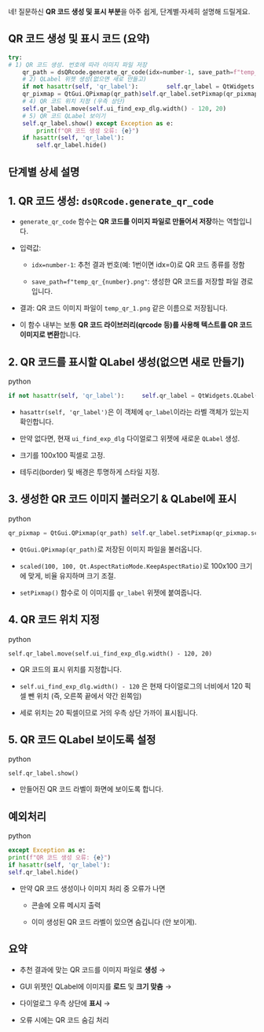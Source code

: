 네! 질문하신 **QR 코드 생성 및 표시 부분**을 아주 쉽게, 단계별·자세히 설명해 드릴게요.

## QR 코드 생성 및 표시 코드 (요약)


```python
try:     
# 1) QR 코드 생성. 번호에 따라 이미지 파일 저장    
	qr_path = dsQRcode.generate_qr_code(idx=number-1, save_path=f"temp_qr_{number}.png")         
	# 2) QLabel 위젯 생성(없으면 새로 만들고)    
	if not hasattr(self, 'qr_label'):        self.qr_label = QtWidgets.QLabel(self.ui_find_exp_dlg)        self.qr_label.setFixedSize(100, 100)        self.qr_label.setStyleSheet("border: none; background: transparent;")         # 3) 생성된 QR 코드 이미지 불러와서 QLabel에 적용    
	qr_pixmap = QtGui.QPixmap(qr_path)self.qr_label.setPixmap(qr_pixmap.scaled(100, 100, Qt.AspectRatioMode.KeepAspectRatio))         
	# 4) QR 코드 위치 지정 (우측 상단)    
	self.qr_label.move(self.ui_find_exp_dlg.width() - 120, 20)         
	# 5) QR 코드 QLabel 보이기    
	self.qr_label.show() except Exception as e:     
		print(f"QR 코드 생성 오류: {e}")    
	if hasattr(self, 'qr_label'):        
		self.qr_label.hide()
```

## 단계별 상세 설명

## 1. QR 코드 생성: `dsQRcode.generate_qr_code`

- `generate_qr_code` 함수는 **QR 코드를 이미지 파일로 만들어서 저장**하는 역할입니다.
    
- 입력값:
    
    - `idx=number-1`: 추천 결과 번호(예: 1번이면 idx=0)로 QR 코드 종류를 정함
        
    - `save_path=f"temp_qr_{number}.png"`: 생성한 QR 코드를 저장할 파일 경로입니다.
        
- 결과: QR 코드 이미지 파일이 `temp_qr_1.png` 같은 이름으로 저장됩니다.
    
- 이 함수 내부는 보통 **QR 코드 라이브러리(qrcode 등)를 사용해 텍스트를 QR 코드 이미지로 변환**합니다.
    

## 2. QR 코드를 표시할 QLabel 생성(없으면 새로 만들기)

python

```python
if not hasattr(self, 'qr_label'):     self.qr_label = QtWidgets.QLabel(self.ui_find_exp_dlg)    self.qr_label.setFixedSize(100, 100)    self.qr_label.setStyleSheet("border: none; background: transparent;")
````

- `hasattr(self, 'qr_label')`은 이 객체에 `qr_label`이라는 라벨 객체가 있는지 확인합니다.
    
- 만약 없다면, 현재 `ui_find_exp_dlg` 다이얼로그 위젯에 새로운 `QLabel` 생성.
    
- 크기를 100x100 픽셀로 고정.
    
- 테두리(border) 및 배경은 투명하게 스타일 지정.
    

## 3. 생성한 QR 코드 이미지 불러오기 & QLabel에 표시

python

```python
qr_pixmap = QtGui.QPixmap(qr_path) self.qr_label.setPixmap(qr_pixmap.scaled(100, 100, Qt.AspectRatioMode.KeepAspectRatio))
````

- `QtGui.QPixmap(qr_path)`로 저장된 이미지 파일을 불러옵니다.
    
- `scaled(100, 100, Qt.AspectRatioMode.KeepAspectRatio)`로 100x100 크기에 맞게, 비율 유지하며 크기 조절.
    
- `setPixmap()` 함수로 이 이미지를 `qr_label` 위젯에 붙여줍니다.
    

## 4. QR 코드 위치 지정

python

`self.qr_label.move(self.ui_find_exp_dlg.width() - 120, 20)`

- QR 코드의 표시 위치를 지정합니다.
    
- `self.ui_find_exp_dlg.width() - 120` 은 현재 다이얼로그의 너비에서 120 픽셀 뺀 위치 (즉, 오른쪽 끝에서 약간 왼쪽임)
    
- 세로 위치는 20 픽셀이므로 거의 우측 상단 가까이 표시됩니다.
    

## 5. QR 코드 QLabel 보이도록 설정

python

`self.qr_label.show()`

- 만들어진 QR 코드 라벨이 화면에 보이도록 합니다.
    

## 예외처리

python

```python
except Exception as e:     
print(f"QR 코드 생성 오류: {e}")    
if hasattr(self, 'qr_label'):        
self.qr_label.hide()
````

- 만약 QR 코드 생성이나 이미지 처리 중 오류가 나면
    
    - 콘솔에 오류 메시지 출력
        
    - 이미 생성된 QR 코드 라벨이 있으면 숨깁니다 (안 보이게).
        

## 요약

- 추천 결과에 맞는 QR 코드를 이미지 파일로 **생성** →
    
- GUI 위젯인 QLabel에 이미지를 **로드** 및 **크기 맞춤** →
    
- 다이얼로그 우측 상단에 **표시** →
    
- 오류 시에는 QR 코드 숨김 처리
    


